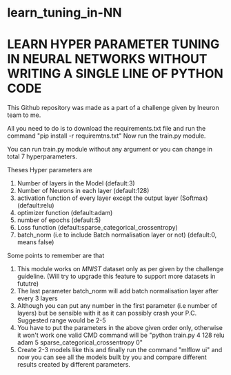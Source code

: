 # learn_tuning_in-NN
# **LEARN HYPER PARAMETER TUNING IN NEURAL NETWORKS WITHOUT WRITING A SINGLE LINE OF PYTHON CODE**

This Github repository was made as a part of a challenge given by Ineuron team to me.


All you need to do is to download the requirements.txt file and run the command "pip install -r requiremtns.txt"
Now run the train.py module.

You can run train.py module without any argument or you can change in total 7 hyperparameters.

Theses Hyper parameters are 
  1. Number of layers in the Model (default:3)
  2. Number of Neurons in each layer (default:128)
  3. activation function of every layer except the output layer (Softmax) (default:relu)
  4. optimizer function (default:adam)
  5. number of epochs (default:5)
  6. Loss function (default:sparse_categorical_crossentropy)
  7. batch_norm (i.e to include Batch normalisation layer or not) (default:0, means false)

Some points to remember are that
  1. This module works on *MNIST* dataset only as per given by the challenge guideline. (Will try to upgrade this feature to support more datasets in fututre)
  2. The last parameter batch_norm will add batch normalisation layer after every 3 layers
  3. Although you can put any number in the first parameter (i.e number of layers) but be sensible with it as it can possibly crash your P.C. Suggested range would be 2-5
  4. You have to put the parameters in the above given order only, otherwise it won't work one valid CMD command will be "python train.py 4 128 relu adam 5 sparse_categorical_crossentropy 0"
  5. Create 2-3 models like this and finally run the command "mlflow ui" and now you can see all the models built by you and compare different results created by different parameters.
 
